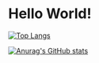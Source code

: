 # Hello World!

[![Top Langs](https://github-readme-stats.vercel.app/api/top-langs/?username=pmorim)](https://github.com/anuraghazra/github-readme-stats)

[![Anurag's GitHub stats](https://github-readme-stats.vercel.app/api?username=anuraghazra)](https://github.com/anuraghazra/github-readme-stats)
